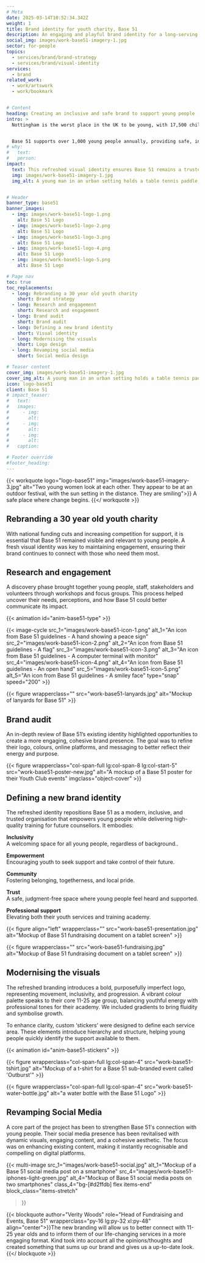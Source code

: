 ```yaml
---
# Meta
date: 2025-03-14T10:52:34.342Z
weight: 1
title: Brand identity for youth charity, Base 51
description: An engaging and playful brand identity for a long-serving youth charity in Nottingham
social_img: images/work-base51-imagery-1.jpg
sector: for-people
topics:
  - services/brand/brand-strategy
  - services/brand/visual-identity
services:
  - brand
related_work:
  - work/artswork
  - work/bookmark


# Content
heading: Creating an inclusive and safe brand to support young people
intro: >
  Nottingham is the worst place in the UK to be young, with 17,500 children living in poverty and the crisis worsening due to rising living costs and council funding cuts.


  Base 51 supports over 1,000 young people annually, providing safe, inclusive spaces with access to counselling, trauma support, and youth clubs – including for LGBTQIA+ and refugee communities. Their academy also offers accredited training in counselling and youth work.
# why:
#   text: 
#   person: 
impact:
  text: This refreshed visual identity ensures Base 51 remains a trusted, relevant, and engaging charity, helping them stand out, maintain funding, and continue their vital work for Nottingham’s youth.
  img: images/work-base51-imagery-1.jpg
  img_alt: A young man in an urban setting holds a table tennis paddle, he's looking upward as if waiting for a ball to drop


# Header
banner_type: base51
banner_images:
  - img: images/work-base51-logo-1.png
    alt: Base 51 Logo
  - img: images/work-base51-logo-2.png
    alt: Base 51 Logo
  - img: images/work-base51-logo-3.png
    alt: Base 51 Logo
  - img: images/work-base51-logo-4.png
    alt: Base 51 Logo
  - img: images/work-base51-logo-5.png
    alt: Base 51 Logo

# Page nav
toc: true
toc_replacements:
  - long: Rebranding a 30 year old youth charity
    short: Brand strategy
  - long: Research and engagement
    short: Research and engagement
  - long: Brand audit
    short: Brand audit
  - long: Defining a new brand identity
    short: Visual identity
  - long: Modernising the visuals
    short: Logo design
  - long: Revamping social media
    short: Social media design

# Teaser content
cover_img: images/work-base51-imagery-1.jpg
cover_img_alt: A young man in an urban setting holds a table tennis paddle, he's looking upward as if waiting for a ball to drop
icon: logo-base51
client: Base 51
# impact_teaser:
#   text: 
#   images:
#     - img: 
#       alt: 
#     - img: 
#       alt: 
#     - img: 
#       alt: 
#   caption: 

# Footer override
#footer_heading:
---
```


{{< workquote logo="logo-base51" img="images/work-base51-imagery-3.jpg" alt="Two young women look at each other. They appear to be at an outdoor festival, with the sun setting in the distance. They are smiling">}}
A safe place where change begins.
{{</ workquote >}}

<!-- Text left -->
<div class="w-full grid grid-cols-12 gap-x-2.5 gap-y-6 lg:gap-6 xl:gap-8">
  <div class="prose col-span-full lg:col-span-8">

  ## Rebranding a 30 year old youth charity

  With national funding cuts and increasing competition for support, it is essential that Base 51 remained visible and relevant to young people. A fresh visual identity was key to maintaining engagement, ensuring their brand continues to connect with those who need them most.

  ## Research and engagement

  A discovery phase brought together young people, staff, stakeholders and volunteers through workshops and focus groups. This process helped uncover their needs, perceptions, and how Base 51 could better communicate its impact.

  </div>
</div>


<div class="w-full grid grid-cols-12 gap-x-2.5 gap-y-6 lg:gap-6 xl:gap-8">
  <div class="col-span-full lg:col-span-4 aspect-square relative overflow-hidden">
    {{< animation id="anim-base51-type" >}}
  </div>

  <div class="col-span-full lg:col-span-4 aspect-square overflow-hidden bg-[#f3edda]">

  {{< image-cycle
    src_1="images/work-base51-icon-1.png"
    alt_1="An icon from Base 51 guidelines - A hand showing a peace sign"
    src_2="images/work-base51-icon-2.png"
    alt_2="An icon from Base 51 guidelines - A flag"
    src_3="images/work-base51-icon-3.png"
    alt_3="An icon from Base 51 guidelines - A computer terminal with monitor"
    src_4="images/work-base51-icon-4.png"
    alt_4="An icon from Base 51 guidelines - An open hand"
    src_5="images/work-base51-icon-5.png"
    alt_5="An icon from Base 51 guidelines - A smiley face"
    type="snap"
    speed="200" >}}

  </div>
</div>

{{< figure wrapperclass="" src="work-base51-lanyards.jpg" alt="Mockup of lanyards for Base 51" >}}


<!-- Text right -->
<div class="w-full grid grid-cols-12 gap-x-2.5 gap-y-6 lg:gap-6 xl:gap-8">
  <div class="prose col-span-full lg:col-span-8 lg:col-start-5">

  ## Brand audit

  An in-depth review of Base 51’s existing identity highlighted opportunities to create a more engaging, cohesive brand presence. The goal was to refine their logo, colours, online platforms, and messaging to better reflect their energy and purpose.

  </div>
</div>

<div class="w-full grid grid-cols-12 gap-x-2.5 gap-y-6 lg:gap-6 xl:gap-8 items-end">
  {{< figure wrapperclass="col-span-full lg:col-span-8 lg:col-start-5" src="work-base51-poster-new.jpg" alt="A mockup of a Base 51 poster for their Youth Club events" imgclass="object-cover" >}}
</div>


<!-- Text left -->
<div class="w-full grid grid-cols-12 gap-x-2.5 gap-y-6 lg:gap-6 xl:gap-8">
  <div class="prose col-span-full lg:col-span-8">

  ## Defining a new brand identity

  The refreshed identity repositions Base 51 as a modern, inclusive, and trusted organisation that empowers young people while delivering high-quality training for future counsellors. It embodies:

  <div class="flex flex-wrap ">
    <div class="w-full lg:w-1/2 py-6 lg:pr-6 xl:pr-8 shrink-0">
      <p><strong>Inclusivity</strong><br>
      A welcoming space for all young people, regardless of background..</p>
    </div>
    <div class="w-full lg:w-1/2 py-6 lg:pl-6 xl:pl-8 shrink-0">
      <p><strong>Empowerment</strong><br>
      Encouraging youth to seek support and take control of their future.</p>
    </div>
    <div class="w-full lg:w-1/2 py-6 lg:pr-6 xl:pr-8 shrink-0">
      <p><strong>Community</strong><br>
      Fostering belonging, togetherness, and local pride.</p>
    </div>
    <div class="w-full lg:w-1/2 py-6 lg:pl-6 xl:pl-8 shrink-0">
      <p><strong>Trust</strong><br>
      A safe, judgment-free space where young people feel heard and supported.</p>
    </div>
    <div class="w-full lg:w-1/2 py-6 lg:pr-6 xl:pr-8 shrink-0">
      <p><strong>Professional support</strong><br>
      Elevating both their youth services and training academy.</p>
    </div>
  </div>

  </div>
</div>

{{< figure align="left" wrapperclass="" src="work-base51-presentation.jpg" alt="Mockup of Base 51 fundraising document on a tablet screen" >}}


{{< figure wrapperclass="" src="work-base51-fundraising.jpg" alt="Mockup of Base 51 fundraising document on a tablet screen" >}}


<!-- Text right -->
<div class="w-full grid grid-cols-12 gap-x-2.5 gap-y-6 lg:gap-6 xl:gap-8">
  <div class="prose col-span-full lg:col-span-8 lg:col-start-5">

  ## Modernising the visuals

  The refreshed branding introduces a bold, purposefully imperfect logo, representing movement, inclusivity, and progression. A vibrant colour palette speaks to their core 11-25 age group, balancing youthful energy with professional tones for their academy. We included gradients to bring fluidity and symbolise growth.

  To enhance clarity, custom ‘stickers’ were designed to define each service area. These elements introduce hierarchy and structure, helping young people quickly identify the support available to them.

  </div>
</div>

<div class="w-full grid grid-cols-12 gap-x-2.5 gap-y-6 lg:gap-6 xl:gap-8 items-end">
  <div class="col-span-full">
    {{< animation id="anim-base51-stickers" >}}
  </div>
</div>
<div class="w-full grid grid-cols-12 gap-x-2.5 gap-y-6 lg:gap-6 xl:gap-8 items-end">

  {{< figure wrapperclass="col-span-full lg:col-span-4" src="work-base51-tshirt.jpg" alt="Mockup of a t-shirt for a Base 51 sub-branded event called 'Outburst'" >}}

  {{< figure wrapperclass="col-span-full lg:col-span-4" src="work-base51-water-bottle.jpg" alt="a water bottle with the Base 51 Logo" >}}
</div>

<!-- Text left -->
<div class="w-full grid grid-cols-12 gap-x-2.5 gap-y-6 lg:gap-6 xl:gap-8">
  <div class="prose col-span-full lg:col-span-8">

  ## Revamping Social Media

  A core part of the project has been to strengthen Base 51's connection with young people. Their social media presence has been revitalised with dynamic visuals, engaging content, and a cohesive aesthetic. The focus was on enhancing existing content, making it instantly recognisable and compelling on digital platforms. 

  </div>
</div>

{{< multi-image
  src_1="images/work-base51-social.jpg" alt_1="Mockup of a Base 51 social media post on a smartphone"
  src_4="images/work-base51-iphones-light-green.jpg" alt_4="Mockup of Base 51 social media posts on two smartphones"
  class_4="bg-[#d2ffdb] flex items-end"
  block_class="items-stretch"
  >}}




{{< blockquote author="Verity Woods" role="Head of Fundraising and Events, Base 51" wrapperclass="py-16 lg:py-32 xl:py-48" align="center">}}The new branding will allow us to better connect with 11-25 year olds and to inform them of our life-changing services in a more engaging format. Kind took into account all the opinions/thoughts and created something that sums up our brand and gives us a up-to-date look.{{</ blockquote >}}
